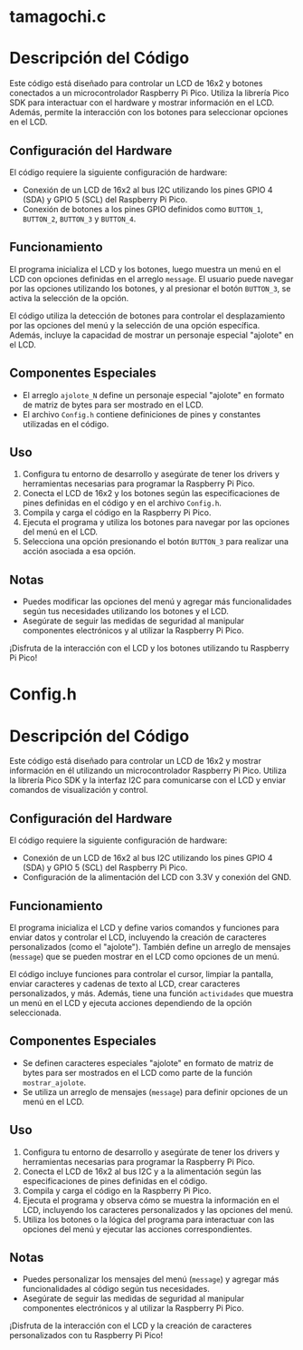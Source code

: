 # tamagochi.c
# Descripción del Código

Este código está diseñado para controlar un LCD de 16x2 y botones conectados a un microcontrolador Raspberry Pi Pico. Utiliza la librería Pico SDK para interactuar con el hardware y mostrar información en el LCD. Además, permite la interacción con los botones para seleccionar opciones en el LCD.

## Configuración del Hardware

El código requiere la siguiente configuración de hardware:

- Conexión de un LCD de 16x2 al bus I2C utilizando los pines GPIO 4 (SDA) y GPIO 5 (SCL) del Raspberry Pi Pico.
- Conexión de botones a los pines GPIO definidos como `BUTTON_1`, `BUTTON_2`, `BUTTON_3` y `BUTTON_4`.

## Funcionamiento

El programa inicializa el LCD y los botones, luego muestra un menú en el LCD con opciones definidas en el arreglo `message`. El usuario puede navegar por las opciones utilizando los botones, y al presionar el botón `BUTTON_3`, se activa la selección de la opción.

El código utiliza la detección de botones para controlar el desplazamiento por las opciones del menú y la selección de una opción específica. Además, incluye la capacidad de mostrar un personaje especial "ajolote" en el LCD.

## Componentes Especiales

- El arreglo `ajolote_N` define un personaje especial "ajolote" en formato de matriz de bytes para ser mostrado en el LCD.
- El archivo `Config.h` contiene definiciones de pines y constantes utilizadas en el código.

## Uso

1. Configura tu entorno de desarrollo y asegúrate de tener los drivers y herramientas necesarias para programar la Raspberry Pi Pico.
2. Conecta el LCD de 16x2 y los botones según las especificaciones de pines definidas en el código y en el archivo `Config.h`.
3. Compila y carga el código en la Raspberry Pi Pico.
4. Ejecuta el programa y utiliza los botones para navegar por las opciones del menú en el LCD.
5. Selecciona una opción presionando el botón `BUTTON_3` para realizar una acción asociada a esa opción.

## Notas

- Puedes modificar las opciones del menú y agregar más funcionalidades según tus necesidades utilizando los botones y el LCD.
- Asegúrate de seguir las medidas de seguridad al manipular componentes electrónicos y al utilizar la Raspberry Pi Pico.

¡Disfruta de la interacción con el LCD y los botones utilizando tu Raspberry Pi Pico!

# Config.h
# Descripción del Código

Este código está diseñado para controlar un LCD de 16x2 y mostrar información en él utilizando un microcontrolador Raspberry Pi Pico. Utiliza la librería Pico SDK y la interfaz I2C para comunicarse con el LCD y enviar comandos de visualización y control.

## Configuración del Hardware

El código requiere la siguiente configuración de hardware:

- Conexión de un LCD de 16x2 al bus I2C utilizando los pines GPIO 4 (SDA) y GPIO 5 (SCL) del Raspberry Pi Pico.
- Configuración de la alimentación del LCD con 3.3V y conexión del GND.

## Funcionamiento

El programa inicializa el LCD y define varios comandos y funciones para enviar datos y controlar el LCD, incluyendo la creación de caracteres personalizados (como el "ajolote"). También define un arreglo de mensajes (`message`) que se pueden mostrar en el LCD como opciones de un menú.

El código incluye funciones para controlar el cursor, limpiar la pantalla, enviar caracteres y cadenas de texto al LCD, crear caracteres personalizados, y más. Además, tiene una función `actividades` que muestra un menú en el LCD y ejecuta acciones dependiendo de la opción seleccionada.

## Componentes Especiales

- Se definen caracteres especiales "ajolote" en formato de matriz de bytes para ser mostrados en el LCD como parte de la función `mostrar_ajolote`.
- Se utiliza un arreglo de mensajes (`message`) para definir opciones de un menú en el LCD.

## Uso

1. Configura tu entorno de desarrollo y asegúrate de tener los drivers y herramientas necesarias para programar la Raspberry Pi Pico.
2. Conecta el LCD de 16x2 al bus I2C y a la alimentación según las especificaciones de pines definidas en el código.
3. Compila y carga el código en la Raspberry Pi Pico.
4. Ejecuta el programa y observa cómo se muestra la información en el LCD, incluyendo los caracteres personalizados y las opciones del menú.
5. Utiliza los botones o la lógica del programa para interactuar con las opciones del menú y ejecutar las acciones correspondientes.

## Notas

- Puedes personalizar los mensajes del menú (`message`) y agregar más funcionalidades al código según tus necesidades.
- Asegúrate de seguir las medidas de seguridad al manipular componentes electrónicos y al utilizar la Raspberry Pi Pico.

¡Disfruta de la interacción con el LCD y la creación de caracteres personalizados con tu Raspberry Pi Pico!
